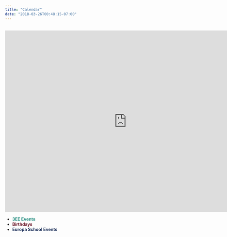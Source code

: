 ```yaml
---
title: "Calendar"
date: "2018-03-26T00:48:15-07:00"
---
```


<br/>

<iframe src="https://calendar.google.com/calendar/b/2/embed?title=Class%203EE%20Calendar&height=600&wkst=1&bgcolor=%23FFFFFF&src=europa.ee.2016%40gmail.com&color=%231B887A&src=uuhn0nb244pv3reh1bbs6m4fps%40group.calendar.google.com&color=%23691426&src=43hkv2m0lftg1df5g8rfrgs06k4q2obc@import.calendar.google.com&ctz=Europe%2FLondon&color=%23182C57" style="border-width:0" width="800" height="600" frameborder="0" scrolling="no"></iframe>

<br/>

* <span style="color:#1B887A">**3EE Events**<span>
* <span style="color:#691426">**Birthdays**</span>
* <span style="color:#182C57">**Europa School Events**</span>

